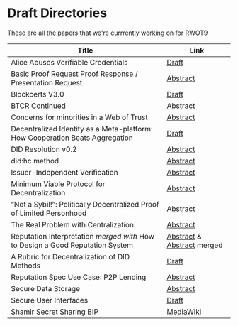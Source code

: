 # Draft Directories

These are all the papers that we're currrently working on for RWOT9

| Title | Link |
|--|--|
| Alice Abuses Verifiable Credentials | [Draft](https://github.com/WebOfTrustInfo/rwot9-prague/blob/master/draft-documents/alice-abuses-verifiable-credentials.md) |
| Basic Proof Request Proof Response / Presentation Request | [Abstract](https://github.com/WebOfTrustInfo/rwot9-prague/blob/master/draft-documents/PresentationRequest.md) |
| Blockcerts V3.0 | [Draft](https://github.com/WebOfTrustInfo/rwot9-prague/blob/master/draft-documents/BlockcertsV3.md) |
| BTCR Continued | [Abstract](https://github.com/WebOfTrustInfo/rwot9-prague/blob/master/draft-documents/btcr_contd.md) |
| Concerns for minorities in a Web of Trust | [Abstract](https://github.com/WebOfTrustInfo/rwot9-prague/blob/master/draft-documents/wot-concerns-for-minorities.md) |
| Decentralized Identity as a Meta-platform: How Cooperation Beats Aggregation | [Draft](https://github.com/WebOfTrustInfo/rwot9-prague/blob/master/draft-documents/CooperationBeatsAggregation.md) |
| DID Resolution v0.2 | [Abstract](https://github.com/WebOfTrustInfo/rwot9-prague/blob/master/draft-documents/did-resolution-v2.md) |
| did:hc method | [Abstract](https://github.com/WebOfTrustInfo/rwot9-prague/blob/master/draft-documents/did:hc-method.md) |
| Issuer-Independent Verification | [Abstract](https://github.com/WebOfTrustInfo/rwot9-prague/blob/master/draft-documents/Issuer-Independent%20Verification.md) |
| Minimum Viable Protocol for Decentralization | [Abstract](https://github.com/WebOfTrustInfo/rwot9-prague/blob/master/draft-documents/minimun-viable-protocol-for-decentralization.md) |
| “Not a Sybil!”: Politically Decentralized Proof of Limited Personhood | [Abstract](https://github.com/WebOfTrustInfo/rwot9-prague/blob/master/draft-documents/proof_of_personhood.md) |
| The Real Problem with Centralization | [Abstract](https://github.com/WebOfTrustInfo/rwot9-prague/blob/master/draft-documents/the-real-problem-with-centralization.md) |Reputation Interpretation
| Reputation Interpretation _merged with_ How to Design a Good Reputation System | [Abstract](https://github.com/WebOfTrustInfo/rwot9-prague/blob/master/draft-documents/how-to-design-good-reputation.md) & [Abstract](https://github.com/WebOfTrustInfo/rwot9-prague/blob/master/draft-documents/ReputationInterpretation.md) merged |
| A Rubric for Decentralization of DID Methods | [Draft](https://github.com/WebOfTrustInfo/rwot9-prague/blob/master/draft-documents/decentralized-did-rubric.md) |
| Reputation Spec Use Case: P2P Lending | [Abstract](https://github.com/WebOfTrustInfo/rwot9-prague/blob/master/draft-documents/P2P-lending-reputation) |
| Secure Data Storage | [Abstract](https://github.com/WebOfTrustInfo/rwot9-prague/blob/master/draft-documents/secure-data-storage.md) |
| Secure User Interfaces | [Draft](https://github.com/WebOfTrustInfo/rwot9-prague/blob/master/draft-documents/encrypted-data-vaults.md) |
| Shamir Secret Sharing BIP | [MediaWiki](https://github.com/WebOfTrustInfo/rwot9-prague/blob/master/draft-documents/shamir-secret-sharing.mediawiki) |
